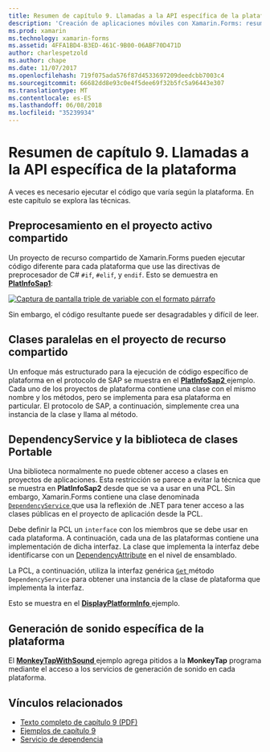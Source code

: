 ```yaml
---
title: Resumen de capítulo 9. Llamadas a la API específica de la plataforma
description: 'Creación de aplicaciones móviles con Xamarin.Forms: resumen de capítulo 9. Llamadas a la API específica de la plataforma'
ms.prod: xamarin
ms.technology: xamarin-forms
ms.assetid: 4FFA1BD4-B3ED-461C-9B00-06ABF70D471D
author: charlespetzold
ms.author: chape
ms.date: 11/07/2017
ms.openlocfilehash: 719f075ada576f87d4533697209deedcbb7003c4
ms.sourcegitcommit: 66682dd8e93c0e4f5dee69f32b5fc5a96443e307
ms.translationtype: MT
ms.contentlocale: es-ES
ms.lasthandoff: 06/08/2018
ms.locfileid: "35239934"
---
```

# <a name="summary-of-chapter-9-platform-specific-api-calls"></a>Resumen de capítulo 9. Llamadas a la API específica de la plataforma

A veces es necesario ejecutar el código que varía según la plataforma. En este capítulo se explora las técnicas.

## <a name="preprocessing-in-the-shared-asset-project"></a>Preprocesamiento en el proyecto activo compartido

Un proyecto de recurso compartido de Xamarin.Forms pueden ejecutar código diferente para cada plataforma que use las directivas de preprocesador de C# `#if`, `#elif`, y `endif`. Esto se demuestra en [ **PlatInfoSap1**](https://github.com/xamarin/xamarin-forms-book-samples/tree/master/Chapter09/PlatInfoSap1):

[![Captura de pantalla triple de variable con el formato párrafo](images/ch09fg01-small.png "modelo del dispositivo y el sistema operativo")](images/ch09fg01-large.png#lightbox "modelo del dispositivo y el sistema operativo")

Sin embargo, el código resultante puede ser desagradables y difícil de leer.

## <a name="parallel-classes-in-the-shared-asset-project"></a>Clases paralelas en el proyecto de recurso compartido

Un enfoque más estructurado para la ejecución de código específico de plataforma en el protocolo de SAP se muestra en el [ **PlatInfoSap2** ](https://github.com/xamarin/xamarin-forms-book-samples/tree/master/Chapter09/PlatInfoSap2) ejemplo. Cada uno de los proyectos de plataforma contiene una clase con el mismo nombre y los métodos, pero se implementa para esa plataforma en particular. El protocolo de SAP, a continuación, simplemente crea una instancia de la clase y llama al método.

## <a name="dependencyservice-and-the-portable-class-library"></a>DependencyService y la biblioteca de clases Portable

Una biblioteca normalmente no puede obtener acceso a clases en proyectos de aplicaciones. Esta restricción se parece a evitar la técnica que se muestra en **PlatInfoSap2** desde que se va a usar en una PCL. Sin embargo, Xamarin.Forms contiene una clase denominada [ `DependencyService` ](https://developer.xamarin.com/api/type/Xamarin.Forms.DependencyService/) que usa la reflexión de .NET para tener acceso a las clases públicas en el proyecto de aplicación desde la PCL.

Debe definir la PCL un `interface` con los miembros que se debe usar en cada plataforma. A continuación, cada una de las plataformas contiene una implementación de dicha interfaz. La clase que implementa la interfaz debe identificarse con un [DependencyAttribute](https://developer.xamarin.com/api/type/Xamarin.Forms.DependencyAttribute/) en el nivel de ensamblado.

La PCL, a continuación, utiliza la interfaz genérica [ `Get` ](https://developer.xamarin.com/api/member/Xamarin.Forms.DependencyService.Get{T}/p/Xamarin.Forms.DependencyFetchTarget/) método `DependencyService` para obtener una instancia de la clase de plataforma que implementa la interfaz.

Esto se muestra en el [ **DisplayPlatformInfo** ](https://github.com/xamarin/xamarin-forms-book-samples/tree/master/Chapter09/DisplayPlatformInfo) ejemplo.

## <a name="platform-specific-sound-generation"></a>Generación de sonido específica de la plataforma

El [ **MonkeyTapWithSound** ](https://github.com/xamarin/xamarin-forms-book-samples/tree/master/Chapter09/MonkeyTapWithSound) ejemplo agrega pitidos a la **MonkeyTap** programa mediante el acceso a los servicios de generación de sonido en cada plataforma.



## <a name="related-links"></a>Vínculos relacionados

- [Texto completo de capítulo 9 (PDF)](https://download.xamarin.com/developer/xamarin-forms-book/XamarinFormsBook-Ch09-Apr2016.pdf)
- [Ejemplos de capítulo 9](https://github.com/xamarin/xamarin-forms-book-samples/tree/master/Chapter09)
- [Servicio de dependencia](~/xamarin-forms/app-fundamentals/dependency-service/index.md)
